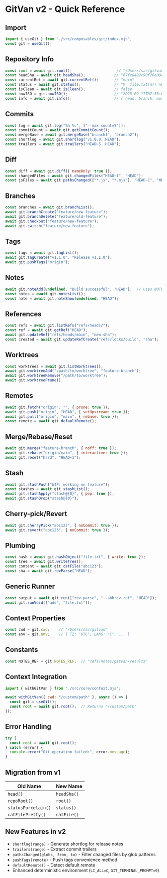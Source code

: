# GitVan v2 - Quick Reference

## Import

```javascript
import { useGit } from "./src/composables/git/index.mjs";
const git = useGit();
```

## Repository Info

```javascript
const root = await git.root();                    // "/Users/sac/gitvan"
const headSha = await git.headSha();             // "67fc8482c90f76e004d640a65290858e60320c36"
const currentRef = await git.currentRef();       // "main"
const status = await git.status();               // "M  file.txt\n?? new-file.txt"
const isClean = await git.isClean();             // false
const nowISO = git.nowISO();                     // "2025-09-17T07:55:03.135Z"
const info = await git.info();                   // { head, branch, worktree, isClean, hasUncommittedChanges }
```

## Commits

```javascript
const log = await git.log("%h %s", ["--max-count=5"]);
const commitCount = await git.getCommitCount();
const mergeBase = await git.mergeBase("branch1", "branch2");
const shortlog = await git.shortlog("v1.0.0..HEAD");
const trailers = await git.trailers("HEAD~5..HEAD");
```

## Diff

```javascript
const diff = await git.diff({ nameOnly: true });
const changedFiles = await git.changedFiles("HEAD~1", "HEAD");
const jsFiles = await git.pathsChanged(["*.js", "*.mjs"], "HEAD~1", "HEAD");
```

## Branches

```javascript
const branches = await git.branchList();
await git.branchCreate("feature/new-feature");
await git.branchDelete("feature/old-feature");
await git.checkout("feature/new-feature");
await git.switch("feature/new-feature");
```

## Tags

```javascript
const tags = await git.tagList();
await git.tagCreate("v1.1.0", "Release v1.1.0");
await git.pushTags("origin");
```

## Notes

```javascript
await git.noteAdd(undefined, "Build successful", "HEAD");  // Uses NOTES_REF
const notes = await git.notesList();
const note = await git.noteShow(undefined, "HEAD");
```

## References

```javascript
const refs = await git.listRefs("refs/heads/");
const ref = await git.getRef("HEAD");
await git.updateRef("refs/heads/main", "new-sha");
const created = await git.updateRefCreate("refs/locks/build", "sha");
```

## Worktrees

```javascript
const worktrees = await git.listWorktrees();
await git.worktreeAdd("/path/to/worktree", "feature-branch");
await git.worktreeRemove("/path/to/worktree");
await git.worktreePrune();
```

## Remotes

```javascript
await git.fetch("origin", "", { prune: true });
await git.push("origin", "HEAD", { setUpstream: true });
await git.pull("origin", "main", { rebase: true });
const remote = await git.defaultRemote();
```

## Merge/Rebase/Reset

```javascript
await git.merge("feature-branch", { noff: true });
await git.rebase("origin/main", { interactive: true });
await git.reset("hard", "HEAD~1");
```

## Stash

```javascript
await git.stashPush("WIP: working on feature");
const stashes = await git.stashList();
await git.stashApply("stash@{0}", { pop: true });
await git.stashDrop("stash@{0}");
```

## Cherry-pick/Revert

```javascript
await git.cherryPick("abc123", { noCommit: true });
await git.revert("abc123", { noCommit: true });
```

## Plumbing

```javascript
const hash = await git.hashObject("file.txt", { write: true });
const tree = await git.writeTree();
const content = await git.catFile("abc123");
const sha = await git.revParse("HEAD");
```

## Generic Runner

```javascript
const output = await git.run(["rev-parse", "--abbrev-ref", "HEAD"]);
await git.runVoid(["add", "file.txt"]);
```

## Context Properties

```javascript
const cwd = git.cwd;    // "/Users/sac/gitvan"
const env = git.env;    // { TZ: "UTC", LANG: "C", ... }
```

## Constants

```javascript
const NOTES_REF = git.NOTES_REF;  // "refs/notes/gitvan/results"
```

## Context Integration

```javascript
import { withGitVan } from "./src/core/context.mjs";

await withGitVan({ cwd: "/custom/path" }, async () => {
  const git = useGit();
  const root = await git.root();  // Returns "/custom/path"
});
```

## Error Handling

```javascript
try {
  const root = await git.root();
} catch (error) {
  console.error("Git operation failed:", error.message);
}
```

## Migration from v1

| Old Name | New Name |
|----------|----------|
| `head()` | `headSha()` |
| `repoRoot()` | `root()` |
| `statusPorcelain()` | `status()` |
| `catFilePretty()` | `catFile()` |

## New Features in v2

- `shortlog(range)` - Generate shortlog for release notes
- `trailers(range)` - Extract commit trailers
- `pathsChanged(globs, from, to)` - Filter changed files by glob patterns
- `pushTags(remote)` - Push tags convenience method
- `defaultRemote()` - Detect default remote
- Enhanced deterministic environment (`LC_ALL=C`, `GIT_TERMINAL_PROMPT=0`)
